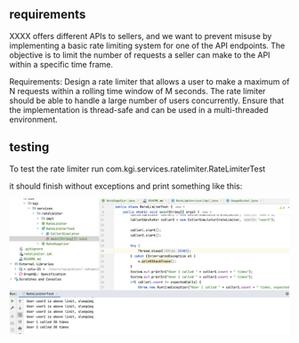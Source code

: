 
requirements
-----

XXXX offers different APIs to sellers, and we want to prevent
misuse by implementing a basic rate limiting system for one of the API endpoints. 
The objective is to limit the number of requests a seller can make to the API within a 
specific time frame.

Requirements:
Design a rate limiter that allows a user to make a maximum of N requests within a rolling time 
window of M seconds. 
The rate limiter should be able to handle a large number of users concurrently.
Ensure that the implementation is thread-safe and can be used in a multi-threaded environment.


testing
-----

To test the rate limiter run com.kgi.services.ratelimiter.RateLimiterTest

it should finish without exceptions and print something like this:

![test output](test.jpg)


